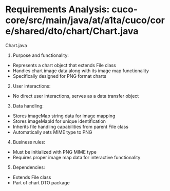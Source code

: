 # Requirements Analysis: cuco-core/src/main/java/at/a1ta/cuco/core/shared/dto/chart/Chart.java

Chart.java

1. Purpose and functionality:
- Represents a chart object that extends File class
- Handles chart image data along with its image map functionality
- Specifically designed for PNG format charts

2. User interactions:
- No direct user interactions, serves as a data transfer object

3. Data handling:
- Stores imageMap string data for image mapping
- Stores imageMapId for unique identification
- Inherits file handling capabilities from parent File class
- Automatically sets MIME type to PNG

4. Business rules:
- Must be initialized with PNG MIME type
- Requires proper image map data for interactive functionality

5. Dependencies:
- Extends File class
- Part of chart DTO package